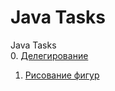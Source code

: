# Java Tasks
Java Tasks <br>
0. [Делегирование](https://github.com/Je1rei/Java-Tasks/tree/main/Task%200/Calculator)<br>
1. [Рисование фигур](https://github.com/Je1rei/Java-Tasks/tree/main/Task%201/AbstractSuperclass)<br>
